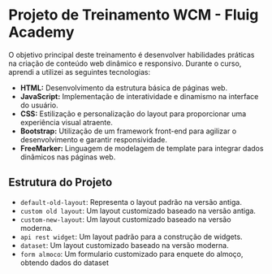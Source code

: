# Projeto de Treinamento WCM - Fluig Academy

O objetivo principal deste treinamento é desenvolver habilidades práticas na criação de conteúdo web dinâmico e responsivo. Durante o curso, aprendi a utilizei as seguintes tecnologias:

- **HTML:** Desenvolvimento da estrutura básica de páginas web.
- **JavaScript:** Implementação de interatividade e dinamismo na interface do usuário.
- **CSS:** Estilização e personalização do layout para proporcionar uma experiência visual atraente.
- **Bootstrap:** Utilização de um framework front-end para agilizar o desenvolvimento e garantir responsividade.
- **FreeMarker:** Linguagem de modelagem de template para integrar dados dinâmicos nas páginas web.

## Estrutura do Projeto

- `default-old-layout`: Representa o layout padrão na versão antiga.
- `custom old layout`: Um layout customizado baseado na versão antiga.
- `custom-new-layout`: Um layout customizado baseado na versão moderna.
- `api rest widget`: Um layout padrão para a construção de widgets.
- `dataset`: Um layout customizado baseado na versão moderna.
- `form almoco`: Um formulario customizado para enquete do almoço, obtendo dados do dataset
